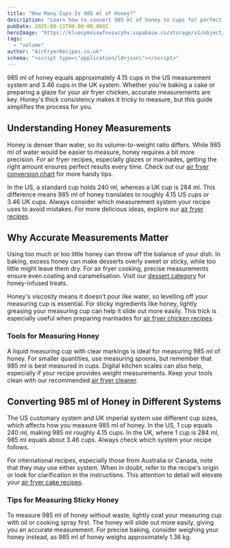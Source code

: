 ```yaml
---
title: "How Many Cups Is 985 ml of Honey?"
description: "Learn how to convert 985 ml of honey to cups for perfect baking and cooking measurements every time. Get accurate results now!"
pubDate: 2025-08-11T00:00:00.000Z
heroImage: "https://klueoymssxwfnxsvcyhv.supabase.co/storage/v1/object/public/md/how-many-cups-is-985-ml-of-honey-e79f4c47.webp"
tags:
  - "volume"
author: "AirFryerRecipes.co.uk"
schema: "<script type=\"application/ld+json\"></script>"
---
```


<p>985 ml of honey equals approximately 4.15 cups in the US measurement system and 3.46 cups in the UK system. Whether you're baking a cake or preparing a glaze for your air fryer chicken, accurate measurements are key. Honey's thick consistency makes it tricky to measure, but this guide simplifies the process for you.</p>

<h2>Understanding Honey Measurements</h2>
<p>Honey is denser than water, so its volume-to-weight ratio differs. While 985 ml of water would be easier to measure, honey requires a bit more precision. For air fryer recipes, especially glazes or marinades, getting the right amount ensures perfect results every time. Check out our <a href=https://www.airfryerrecipe.co.uk/air-fryer-conversion-chart>air fryer conversion chart</a> for more handy tips.</p>
<p>In the US, a standard cup holds 240 ml, whereas a UK cup is 284 ml. This difference means 985 ml of honey translates to roughly 4.15 US cups or 3.46 UK cups. Always consider which measurement system your recipe uses to avoid mistakes. For more delicious ideas, explore our <a href=https://www.airfryerrecipe.co.uk/recipes>air fryer recipes</a>.</p>

<h2>Why Accurate Measurements Matter</h2>
<p>Using too much or too little honey can throw off the balance of your dish. In baking, excess honey can make desserts overly sweet or sticky, while too little might leave them dry. For air fryer cooking, precise measurements ensure even coating and caramelisation. Visit our <a href=https://www.airfryerrecipe.co.uk/recipe-category/dessert>dessert category</a> for honey-infused treats.</p>
<p>Honey's viscosity means it doesn't pour like water, so levelling off your measuring cup is essential. For sticky ingredients like honey, lightly greasing your measuring cup can help it slide out more easily. This trick is especially useful when preparing marinades for <a href=https://www.airfryerrecipe.co.uk/recipe-category/chicken>air fryer chicken recipes</a>.</p>

<h3>Tools for Measuring Honey</h3>
<p>A liquid measuring cup with clear markings is ideal for measuring 985 ml of honey. For smaller quantities, use measuring spoons, but remember that 985 ml is best measured in cups. Digital kitchen scales can also help, especially if your recipe provides weight measurements. Keep your tools clean with our recommended <a href=https://www.airfryerrecipe.co.uk/air-fryer-cleaner>air fryer cleaner</a>.</p>

<h2>Converting 985 ml of Honey in Different Systems</h2>
<p>The US customary system and UK imperial system use different cup sizes, which affects how you measure 985 ml of honey. In the US, 1 cup equals 240 ml, making 985 ml roughly 4.15 cups. In the UK, where 1 cup is 284 ml, 985 ml equals about 3.46 cups. Always check which system your recipe follows.</p>
<p>For international recipes, especially those from Australia or Canada, note that they may use either system. When in doubt, refer to the recipe's origin or look for clarification in the instructions. This attention to detail will elevate your <a href=https://www.airfryerrecipe.co.uk/recipe-category/cakes>air fryer cake recipes</a>.</p>

<h3>Tips for Measuring Sticky Honey</h3>
<p>To measure 985 ml of honey without waste, lightly coat your measuring cup with oil or cooking spray first. The honey will slide out more easily, giving you an accurate measurement. For precise baking, consider weighing your honey instead, as 985 ml of honey weighs approximately 1.36 kg.</p>